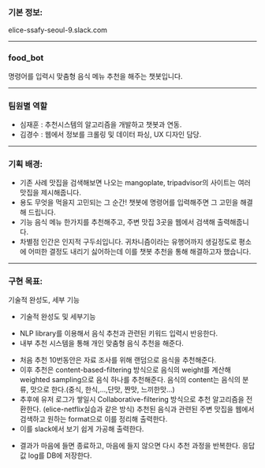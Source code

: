 ### 기본 정보: 
elice-ssafy-seoul-9.slack.com

---

### food_bot
명령어를 입력시 맞춤형 음식 메뉴 추천을 해주는 챗봇입니다.

---

### 팀원별 역할
- 심재훈 : 추천시스템의 알고리즘을 개발하고 챗봇과 연동.
- 김경수 : 웹에서 정보를 크롤링 및 데이터 파싱, UX 디자인 담당.

---
### 기획 배경:
- 기존 사례
맛집을 검색해보면 나오는 mangoplate, tripadvisor의 사이트는 여러 맛집을
제시해줍니다.
- 용도
무엇을 먹을지 고민되는 그 순간! 챗봇에 명령어를 입력해주면 그 고민을 해결해
드립니다.
- 기능
음식 메뉴 한가지를 추천해주고, 주변 맛집 3곳을 웹에서 검색해 출력해줍니다.
- 차별점
인간은 인지적 구두쇠입니다. 귀차니즘이라는 유행어까지 생길정도로 평소에 어떠한
결정도 내리기 싫어하는데 이를 챗봇 추천을 통해 해결하고자 했습니다.

---

### 구현 목표: 
기술적 완성도, 세부 기능
- 기술적 완성도 및 세부기능
* NLP library를 이용해서 음식 추천과 관련된 키워드 입력시 반응한다.
* 내부 추천 시스템을 통해 개인 맞춤형 음식 추천을 해준다.
+ 처음 추천 10번동안은 자료 조사를 위해 랜덤으로 음식을 추천해준다.
+ 이후 추천은 content-based-filtering 방식으로 음식의 weight를 계산해 weighted
sampling으로 음식 하나를 추천해준다. 음식의 content는 음식의 분류, 맛으로
한다.(중식, 한식,...,단맛, 짠맛, 느끼한맛…)
+ 추후에 유저 로그가 쌓일시 Collaborative-filtering 방식으로 추천 알고리즘을
전환한다. (elice-netflix실습과 같은 방식)
추천된 음식과 관련된 주변 맛집을 웹에서 검색하고 원하는 format으로
이를 정리해 출력한다.
+ 이를 slack에서 보기 쉽게 가공해 출력한다.
* 결과가 마음에 들면 종료하고, 마음에 들지 않으면 다시 추천 과정을
반복한다. 응답값 log를 DB에 저장한다.


